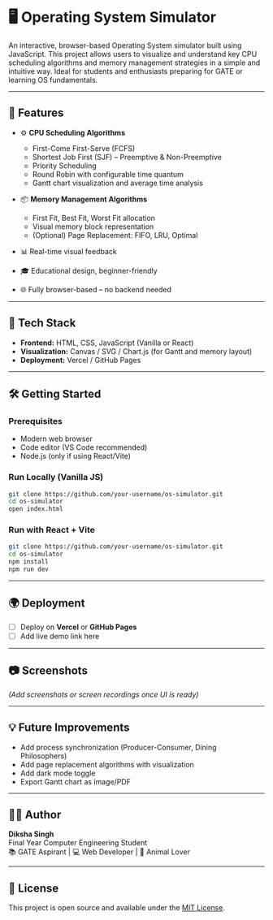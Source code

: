 
# 🖥️ Operating System Simulator

An interactive, browser-based Operating System simulator built using JavaScript. This project allows users to visualize and understand key CPU scheduling algorithms and memory management strategies in a simple and intuitive way. Ideal for students and enthusiasts preparing for GATE or learning OS fundamentals.

---

## 🚀 Features

- ⚙️ **CPU Scheduling Algorithms**
  - First-Come First-Serve (FCFS)
  - Shortest Job First (SJF) – Preemptive & Non-Preemptive
  - Priority Scheduling
  - Round Robin with configurable time quantum
  - Gantt chart visualization and average time analysis

- 📦 **Memory Management Algorithms**
  - First Fit, Best Fit, Worst Fit allocation
  - Visual memory block representation
  - (Optional) Page Replacement: FIFO, LRU, Optimal

- 📊 Real-time visual feedback
- 🎓 Educational design, beginner-friendly
- 🌐 Fully browser-based – no backend needed

---

## 🧰 Tech Stack

- **Frontend:** HTML, CSS, JavaScript (Vanilla or React)
- **Visualization:** Canvas / SVG / Chart.js (for Gantt and memory layout)
- **Deployment:** Vercel / GitHub Pages

---

## 🛠️ Getting Started

### Prerequisites
- Modern web browser
- Code editor (VS Code recommended)
- Node.js (only if using React/Vite)

### Run Locally (Vanilla JS)
```bash
git clone https://github.com/your-username/os-simulator.git
cd os-simulator
open index.html
```

### Run with React + Vite
```bash
git clone https://github.com/your-username/os-simulator.git
cd os-simulator
npm install
npm run dev
```

---

## 🌍 Deployment

- [ ] Deploy on **Vercel** or **GitHub Pages**
- [ ] Add live demo link here

---

## 📷 Screenshots

*(Add screenshots or screen recordings once UI is ready)*

---

## 💡 Future Improvements

- Add process synchronization (Producer-Consumer, Dining Philosophers)
- Add page replacement algorithms with visualization
- Add dark mode toggle
- Export Gantt chart as image/PDF

---

## 🧑‍💻 Author

**Diksha Singh**  
Final Year Computer Engineering Student  
📚 GATE Aspirant | 💻 Web Developer | 🐾 Animal Lover

---

## 📜 License

This project is open source and available under the [MIT License](LICENSE).
